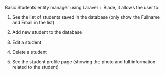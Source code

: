 Basic Students entity manager using Laravel + Blade, it allows the user to:

1. See the list of students saved in the database (only show the Fullname and Email in the list)

2. Add new student to the database

3. Edit a student

4. Delete a student

5. See the student profile page (showing the photo and full information related to the student)